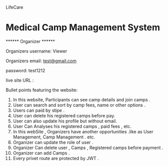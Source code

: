 LifeCare
# Medical Camp Management System 

****** Organizer ******

Organizers username: Viewer

Organizers email: test@gmail.com

password: test1212

live site URL : 


Bullet points featuring the website:
1. In this website, Participants can see camp details and join camps .
2. User can search and sort by camp fees, name or other options .
3. Users can paid by stipe .
4. User can delete his registered  camps before pay.
5. User can also update his profile but without email.
6. User Can Analyses his registered camps , paid fees , etc.
7. In this webSite , Organizers have another opportunities .like as User Management, Camp Management . etc.  
8. Organizer can update the role of user .
9. Organizer Can delete user , Camps , Registered camps before payment .
10. Organizer can add Camps .
11. Every privet route are protected by JWT . 
